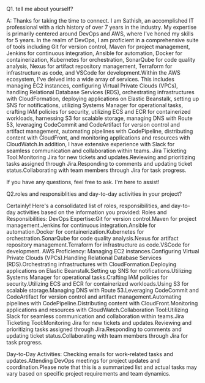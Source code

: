 Q1. tell me about yourself?

A: Thanks for taking the time to connect. I am Sathish, an accomplished IT professional with a rich history 
of over 7 years in the industry. My expertise is primarily centered around DevOps and AWS, 
where I've honed my skills for 5 years. In the realm of DevOps, I am proficient in a comprehensive suite of tools
including Git for version control, Maven for project management, Jenkins for continuous integration, 
Ansible for automation, Docker for containerization, Kubernetes for orchestration, 
SonarQube for code quality analysis, Nexus for artifact repository management, 
Terraform for infrastructure as code, and VSCode for development.Within the AWS ecosystem,
I've delved into a wide array of services. This includes managing EC2 instances, configuring Virtual Private
Clouds (VPCs), handling Relational Database Services (RDS), orchestrating infrastructures with CloudFormation,
deploying applications on Elastic Beanstalk, setting up SNS for notifications, utilizing Systems Manager for 
operational tasks, crafting IAM policies for security, utilizing ECS and ECR for containerized workloads,
harnessing S3 for scalable storage, managing DNS with Route 53, leveraging CodeCommit and CodeArtifact for 
version control and artifact management, automating pipelines with CodePipeline, distributing content with
CloudFront, and monitoring applications and resources with CloudWatch.In addition, I have extensive experience
with Slack for seamless communication and collaboration within teams.
Jira Ticketing Tool:Monitoring Jira for new tickets and updates.Reviewing and prioritizing tasks assigned through Jira.Responding to comments and updating ticket status.Collaborating with team members through Jira for task progress.

If you have any questions, feel free to ask. I'm here to assist!

Q2.roles and responsiblities and day-to-day activities in your project?

Certainly! Here's a consolidated list of roles, responsibilities, and day-to-day activities based on the information you provided:
Roles and Responsibilities:
DevOps Expertise:Git for version control.Maven for project management.Jenkins for continuous integration.Ansible for automation.Docker for containerization.Kubernetes for orchestration.SonarQube for code quality analysis.Nexus for artifact repository management.Terraform for infrastructure as code.VSCode for development.
AWS Proficiency:
Managing EC2 instances.Configuring Virtual Private Clouds (VPCs).Handling Relational Database Services (RDS).Orchestrating infrastructures with CloudFormation.Deploying applications on Elastic Beanstalk.Setting up SNS for notifications.Utilizing Systems Manager for operational tasks.Crafting IAM policies for security.Utilizing ECS and ECR for containerized workloads.Using S3 for scalable storage.Managing DNS with Route 53.Leveraging CodeCommit and CodeArtifact for version control and artifact management.Automating pipelines with CodePipeline.Distributing content with CloudFront.Monitoring applications and resources with CloudWatch.Collaboration Tool:Utilizing Slack for seamless communication and collaboration within teams.Jira Ticketing Tool:Monitoring Jira for new tickets and updates.Reviewing and prioritizing tasks assigned through Jira.Responding to comments and updating ticket status.Collaborating with team members through Jira for task progress.

Day-to-Day Activities:
Checking emails for work-related tasks and updates.Attending DevOps meetings for project updates and coordination.Please note that this is a summarized list and actual tasks may vary based on specific project requirements and team dynamics.


